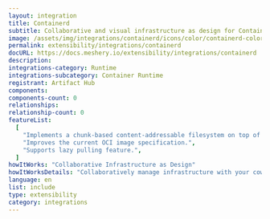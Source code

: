 ```yaml
---
layout: integration
title: Containerd
subtitle: Collaborative and visual infrastructure as design for Containerd
image: /assets/img/integrations/containerd/icons/color/containerd-color.svg
permalink: extensibility/integrations/containerd
docURL: https://docs.meshery.io/extensibility/integrations/containerd
description:
integrations-category: Runtime
integrations-subcategory: Container Runtime
registrant: Artifact Hub
components:
components-count: 0
relationships:
relationship-count: 0
featureList:
  [
    "Implements a chunk-based content-addressable filesystem on top of a called RAFS (Registry Acceleration File System) format.",
    "Improves the current OCI image specification.",
    "Supports lazy pulling feature.",
  ]
howItWorks: "Collaborative Infrastructure as Design"
howItWorksDetails: "Collaboratively manage infrastructure with your coworkers synchronously sharing the same designs."
language: en
list: include
type: extensibility
category: integrations
---
```

